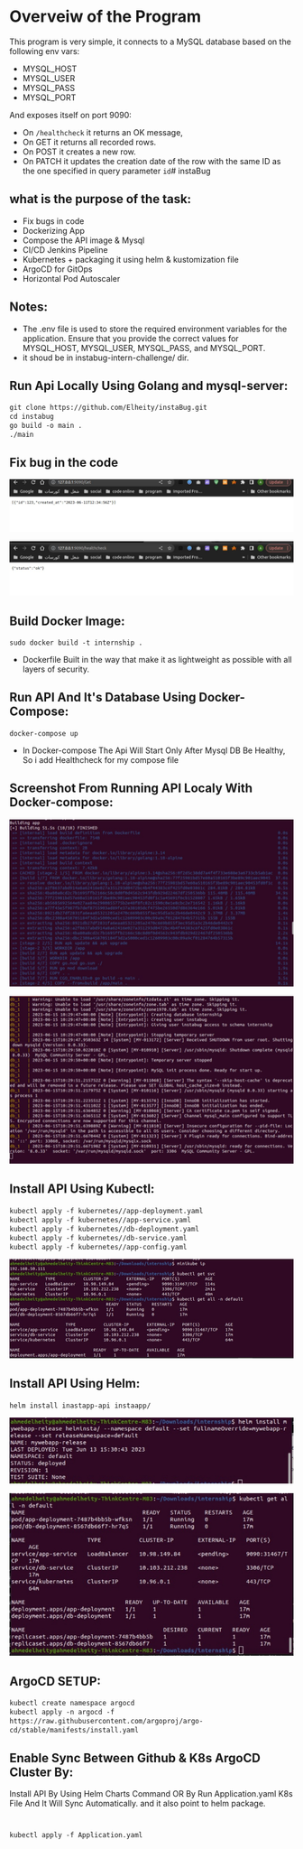 # Overveiw of the Program

This program is very simple, it connects to a MySQL database based on the following env vars:
* MYSQL_HOST
* MYSQL_USER
* MYSQL_PASS
* MYSQL_PORT

And exposes itself on port 9090:
* On `/healthcheck` it returns an OK message, 
* On GET it returns all recorded rows.
* On POST it creates a new row.
* On PATCH it updates the creation date of the row with the same ID as the one specified in query parameter `id`# instaBug

## what is the purpose of the task:
- Fix bugs in code
- Dockerizing App
- Compose the API image & Mysql
- CI/CD Jenkins Pipeline
- Kubernetes + packaging it using helm & kustomization file
- ArgoCD for GitOps
- Horizontal Pod Autoscaler

## Notes:
- The .env file is used to store the required environment variables for the application. Ensure that you provide the correct values for MYSQL_HOST, MYSQL_USER, MYSQL_PASS, and MYSQL_PORT.
- it shoud be in  instabug-intern-challenge/ dir.

## Run Api Locally Using Golang and mysql-server:
    git clone https://github.com/Elheity/instaBug.git
    cd instabug
    go build -o main .
    ./main
## Fix bug in the code 
 
![Screenshot from 2023-06-10 23-20-48](https://github.com/Elheity/instaBug/blob/main/assets/WhatsApp%20Image%202023-06-15%20at%2015.02.20%20(2).jpeg)

![Screenshot from 2023-06-10 23-20-48](https://github.com/Elheity/instaBug/blob/main/assets/WhatsApp%20Image%202023-06-15%20at%2015.02.20.jpeg)


## Build Docker Image:
    sudo docker build -t internship .
- Dockerfile Built in the way that make it as lightweight as possible with all layers of security.

## Run API And It's Database Using Docker-Compose:
    docker-compose up 
- In Docker-compose The Api Will Start Only After Mysql DB Be Healthy, So i add Healthcheck for my compose file 

## Screenshot From Running API Localy With Docker-compose:
![Screenshot from 2023-06-15 12-35-51](https://github.com/Elheity/instaBug/blob/main/assets/WhatsApp%20Image%202023-06-15%20at%2015.02.19.jpeg)

![Screenshot from 2023-06-15 13-29-54](https://github.com/Elheity/instaBug/blob/main/assets/WhatsApp%20Image%202023-06-15%20at%2015.02.20%20(1).jpeg)

## Install API Using Kubectl:
    kubectl apply -f kubernetes//app-deployment.yaml 
    kubectl apply -f kubernetes//app-service.yaml 
    kubectl apply -f kubernetes//db-deployment.yaml 
    kubectl apply -f kubernetes//db-service.yaml 
    kubectl apply -f kubernetes//app-config.yaml 

![Screenshot from 2023-06-13 15-43-45](https://github.com/Elheity/instaBug/blob/main/assets/IMG_20230615_144045.jpg)



## Install API Using Helm:
    helm install inastapp-api instaapp/
![Screenshot from 2023-06-10 23-20-48](https://github.com/Elheity/instaBug/blob/main/assets/IMG_20230615_143852.jpg)

![Screenshot from 2023-06-10 23-20-48](https://github.com/Elheity/instaBug/blob/main/assets/IMG_20230615_143916.jpg)



## ArgoCD SETUP:
    kubectl create namespace argocd
    kubectl apply -n argocd -f https://raw.githubusercontent.com/argoproj/argo-cd/stable/manifests/install.yaml
    
## Enable Sync Between Github & K8s ArgoCD Cluster By:
 Install API By Using Helm Charts Command OR By Run Application.yaml K8s File And It Will Sync Automatically.
and it also point to helm package.
#
    kubectl apply -f Application.yaml
#



